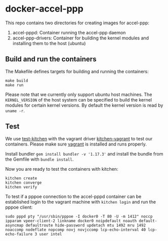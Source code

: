# docker-accel-ppp
This repo contains two directories for creating images for accel-ppp:

1. accel-pppd: Container running the accel-ppp daemon
2. accel-ppp-drivers: Container for building the kernel modules and installing
   them to the host (ubuntu)

## Build and run the containers
The Makefile defines targets for building and running the containers:

```
make build
make run
```

Please note that we currently only support ubuntu host machines. The
`KERNEL_VERSION` of the host system can be specified to build the kernel
modules for certain kernel versions. By default the kernel version is read by
`uname -r`.

## Test
We use [test-kitchen](https://kitchen.ci/) with the vagrant driver
[kitchen-vagrant](https://github.com/test-kitchen/kitchen-vagrant) to test our
containers. Please make sure [vagrant](https://www.vagrantup.com/) is installed
and runs properly.

Install bundler `gem install bundler -v '1.17.3'` and install the bundle from the Gemfile
with `bundle install`.

Now you are ready to test the containers with kitchen:

```
kitchen create
kitchen converge
kitchen verify
```

To test if a pppoe connection to the accel-pppd container can be established
login to the vagrant machine with `kitchen login` and run the pppoe client:

```
sudo pppd pty "/usr/sbin/pppoe -I docker0 -T 80 -U -m 1412" noccp ipparam vpeer-client-2 linkname docker0 noipdefault noauth default-asyncmap defaultroute hide-password updetach mtu 1492 mru 1492 noaccomp nodeflate nopcomp novj novjccomp lcp-echo-interval 40 lcp-echo-failure 3 user intel
```
